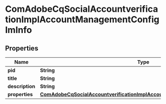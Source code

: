 

# ComAdobeCqSocialAccountverificationImplAccountManagementConfigImInfo

## Properties

Name | Type | Description | Notes
------------ | ------------- | ------------- | -------------
**pid** | **String** |  |  [optional]
**title** | **String** |  |  [optional]
**description** | **String** |  |  [optional]
**properties** | [**ComAdobeCqSocialAccountverificationImplAccountManagementConfigImProperties**](ComAdobeCqSocialAccountverificationImplAccountManagementConfigImProperties.md) |  |  [optional]



